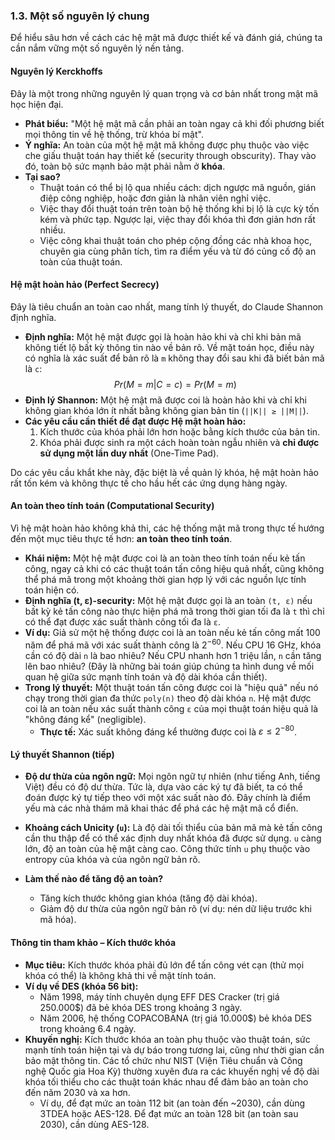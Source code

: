 ### 1.3. Một số nguyên lý chung

Để hiểu sâu hơn về cách các hệ mật mã được thiết kế và đánh giá, chúng ta cần nắm vững một số nguyên lý nền tảng.

#### Nguyên lý Kerckhoffs

Đây là một trong những nguyên lý quan trọng và cơ bản nhất trong mật mã học hiện đại.
* **Phát biểu:** "Một hệ mật mã cần phải an toàn ngay cả khi đối phương biết mọi thông tin về hệ thống, trừ khóa bí mật". 
* **Ý nghĩa:** An toàn của một hệ mật mã không được phụ thuộc vào việc che giấu thuật toán hay thiết kế (security through obscurity).  Thay vào đó, toàn bộ sức mạnh bảo mật phải nằm ở **khóa**. 
* **Tại sao?**
    * Thuật toán có thể bị lộ qua nhiều cách: dịch ngược mã nguồn, gián điệp công nghiệp, hoặc đơn giản là nhân viên nghỉ việc.
    * Việc thay đổi thuật toán trên toàn bộ hệ thống khi bị lộ là cực kỳ tốn kém và phức tạp. Ngược lại, việc thay đổi khóa thì đơn giản hơn rất nhiều.
    * Việc công khai thuật toán cho phép cộng đồng các nhà khoa học, chuyên gia cùng phân tích, tìm ra điểm yếu và từ đó củng cố độ an toàn của thuật toán.

#### Hệ mật hoàn hảo (Perfect Secrecy)

Đây là tiêu chuẩn an toàn cao nhất, mang tính lý thuyết, do Claude Shannon định nghĩa.

* **Định nghĩa:** Một hệ mật được gọi là hoàn hảo khi và chỉ khi bản mã không tiết lộ bất kỳ thông tin nào về bản rõ.  Về mặt toán học, điều này có nghĩa là xác suất để bản rõ là `m` không thay đổi sau khi đã biết bản mã là `c`: $$Pr(M = m | C = c) = Pr(M = m)$$
* **Định lý Shannon:** Một hệ mật mã được coi là hoàn hảo khi và chỉ khi không gian khóa lớn ít nhất bằng không gian bản tin (`||K|| ≥ ||M||`). 
* **Các yêu cầu cần thiết để đạt được Hệ mật hoàn hảo:**
    1.  Kích thước của khóa phải lớn hơn hoặc bằng kích thước của bản tin. 
    2.  Khóa phải được sinh ra một cách hoàn toàn ngẫu nhiên và **chỉ được sử dụng một lần duy nhất** (One-Time Pad). 

Do các yêu cầu khắt khe này, đặc biệt là về quản lý khóa, hệ mật hoàn hảo rất tốn kém và không thực tế cho hầu hết các ứng dụng hàng ngày. 

#### An toàn theo tính toán (Computational Security)

Vì hệ mật hoàn hảo không khả thi, các hệ thống mật mã trong thực tế hướng đến một mục tiêu thực tế hơn: **an toàn theo tính toán**. 

* **Khái niệm:** Một hệ mật được coi là an toàn theo tính toán nếu kẻ tấn công, ngay cả khi có các thuật toán tấn công hiệu quả nhất, cũng không thể phá mã trong một khoảng thời gian hợp lý với các nguồn lực tính toán hiện có. 
* **Định nghĩa (t, ε)-security:** Một hệ mật được gọi là an toàn `(t, ε)` nếu bất kỳ kẻ tấn công nào thực hiện phá mã trong thời gian tối đa là `t` thì chỉ có thể đạt được xác suất thành công tối đa là `ε`. 
* **Ví dụ:** Giả sử một hệ thống được coi là an toàn nếu kẻ tấn công mất 100 năm để phá mã với xác suất thành công là $2^{-60}$.  Nếu CPU 16 GHz, khóa cần có độ dài `n` là bao nhiêu? Nếu CPU nhanh hơn 1 triệu lần, `n` cần tăng lên bao nhiêu?  (Đây là những bài toán giúp chúng ta hình dung về mối quan hệ giữa sức mạnh tính toán và độ dài khóa cần thiết).
* **Trong lý thuyết:** Một thuật toán tấn công được coi là "hiệu quả" nếu nó chạy trong thời gian đa thức `poly(n)` theo độ dài khóa `n`.  Hệ mật được coi là an toàn nếu xác suất thành công `ε` của mọi thuật toán hiệu quả là "không đáng kể" (negligible). 
    * **Thực tế:** Xác suất không đáng kể thường được coi là $ε ≤ 2^{-80}$. 

#### Lý thuyết Shannon (tiếp)

* **Độ dư thừa của ngôn ngữ:** Mọi ngôn ngữ tự nhiên (như tiếng Anh, tiếng Việt) đều có độ dư thừa.  Tức là, dựa vào các ký tự đã biết, ta có thể đoán được ký tự tiếp theo với một xác suất nào đó.  Đây chính là điểm yếu mà các nhà thám mã khai thác để phá các hệ mật mã cổ điển.

* **Khoảng cách Unicity (`u`):** Là độ dài tối thiểu của bản mã mà kẻ tấn công cần thu thập để có thể xác định duy nhất khóa đã được sử dụng.  `u` càng lớn, độ an toàn của hệ mật càng cao.  Công thức tính `u` phụ thuộc vào entropy của khóa và của ngôn ngữ bản rõ. 
* **Làm thế nào để tăng độ an toàn?** 
    * Tăng kích thước không gian khóa (tăng độ dài khóa).
    * Giảm độ dư thừa của ngôn ngữ bản rõ (ví dụ: nén dữ liệu trước khi mã hóa).

#### Thông tin tham khảo – Kích thước khóa

* **Mục tiêu:** Kích thước khóa phải đủ lớn để tấn công vét cạn (thử mọi khóa có thể) là không khả thi về mặt tính toán. 
* **Ví dụ về DES (khóa 56 bit):**
    * Năm 1998, máy tính chuyên dụng EFF DES Cracker (trị giá 250.000$) đã bẻ khóa DES trong khoảng 3 ngày. 
    * Năm 2006, hệ thống COPACOBANA (trị giá 10.000$) bẻ khóa DES trong khoảng 6.4 ngày. 
* **Khuyến nghị:** Kích thước khóa an toàn phụ thuộc vào thuật toán, sức mạnh tính toán hiện tại và dự báo trong tương lai, cũng như thời gian cần bảo mật thông tin. Các tổ chức như NIST (Viện Tiêu chuẩn và Công nghệ Quốc gia Hoa Kỳ) thường xuyên đưa ra các khuyến nghị về độ dài khóa tối thiểu cho các thuật toán khác nhau để đảm bảo an toàn cho đến năm 2030 và xa hơn. 
    * Ví dụ, để đạt mức an toàn 112 bit (an toàn đến ~2030), cần dùng 3TDEA hoặc AES-128. Để đạt mức an toàn 128 bit (an toàn sau 2030), cần dùng AES-128.